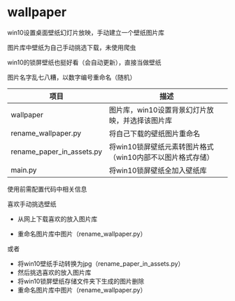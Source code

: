 # wallpaper

win10设置桌面壁纸幻灯片放映，手动建立一个壁纸图片库

图片库中壁纸为自己手动挑选下载，未使用爬虫

win10的锁屏壁纸也挺好看（会自动更新），直接当做壁纸

图片名字乱七八糟，以数字编号重命名（随机）

| 项目                      | 描述                                                       |
| ------------------------- | ---------------------------------------------------------- |
| wallpaper                 | 图片库，win10设置背景幻灯片放映，并选择该图片库            |
| rename_wallpaper.py       | 将自己下载的壁纸图片重命名                                 |
| rename_paper_in_assets.py | 将win10锁屏壁纸元素转图片格式（win10内部不以图片格式存储） |
| main.py                   | 将win10锁屏壁纸全加入壁纸库                                |

使用前需配置代码中相关信息



喜欢手动挑选壁纸

- 从网上下载喜欢的放入图片库

- 重命名图片库中图片（rename_wallpaper.py）

或者

- 将win10壁纸手动转换为jpg（rename_paper_in_assets.py）
- 然后挑选喜欢的放入图片库
- 将win10锁屏壁纸存储文件夹下生成的图片删除
- 重命名图片库中图片（rename_wallpaper.py）